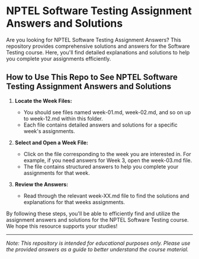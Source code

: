 # NPTEL Software Testing Assignment Answers and Solutions

Are you looking for NPTEL Software Testing Assignment Answers? This repository provides comprehensive solutions and answers for the Software Testing course. Here, you'll find detailed explanations and solutions to help you complete your assignments efficiently.

## How to Use This Repo to See NPTEL Software Testing Assignment Answers and Solutions

1. **Locate the Week Files:**
   - You should see files named week-01.md, week-02.md, and so on up to week-12.md within this folder.
   - Each file contains detailed answers and solutions for a specific week's assignments.

2. **Select and Open a Week File:**
   - Click on the file corresponding to the week you are interested in. For example, if you need answers for Week 3, open the week-03.md file.
   - The file contains structured answers to help you complete your assignments for that week.

3. **Review the Answers:**
   - Read through the relevant week-XX.md file to find the solutions and explanations for that weeks assignments.

By following these steps, you'll be able to efficiently find and utilize the assignment answers and solutions for the NPTEL Software Testing course. We hope this resource supports your studies!

---
*Note: This repository is intended for educational purposes only. Please use the provided answers as a guide to better understand the course material.*